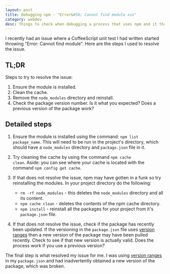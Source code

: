 ```yaml
---
layout: post
title: Debugging npm - "Error&#58; Cannot find module xxx" 
category: webdev
desc: Things to check when debugging a process that uses npm and it throws the error "Error&#58; Cannot find module"
---
```


I recently had an issue where a CoffeeScript unit test I had written started throwing "Error: Cannot find module".  Here are the steps I used to resolve the issue.

## TL;DR

Steps to try to resolve the issue:

1. Ensure the module is installed.
1. Clean the cache.
1. Remove the <code>node_modules</code> directory and reinstall.
1. Check the package version number. Is it what you expected? Does a previous version of the package work?

## Detailed steps

1. Ensure the module is installed using the command: <code>npm list package_name</code>.  This will need to be run in the project's directory, which should have a <code>node_modules</code> directory and <code>package.json</code> file in it.
1. Try cleaning the cache by using the command <code>npm cache clean</code>.  Aside: you can see where your cache is located with the command <code>npm config get cache</code>.
1. If that does not resolve the issue, npm may have gotten in a funk so try reinstalling the modules.  In your project directory do the following:
	* <code>rm -rf node_modules</code> - this deletes the <code>node_modules</code> directory and all its content.
	* <code>npm cache clean</code> - deletes the contents of the npm cache directory.
	* <code>npm install</code> - reinstall all the packages for your project from it's <code>package.json</code> file.

1. If that does not resolve the issue, check if the package has recently been updated.  If the versioning in the <code>package.json</code> file uses [version ranges](https://docs.npmjs.com/misc/semver) then a new version of the package may have been pulled recently. Check to see if that new version is actually valid.  Does the process work if you use a previous version?  

The final step is what resolved my issue for me.  I was using [version ranges](https://docs.npmjs.com/misc/semver) in my <code>package.json</code> and had inadvertently obtained a new version of the package, which was broken.  



